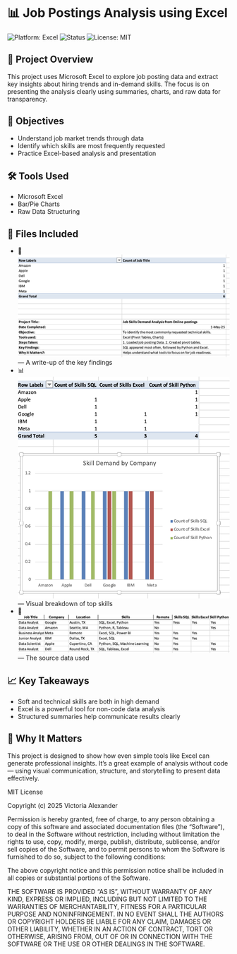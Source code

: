 # 📊 Job Postings Analysis using Excel
![Platform: Excel](https://img.shields.io/badge/Platform-Microsoft%20Excel-blue)
![Status](https://img.shields.io/badge/Status-Complete-brightgreen)
![License: MIT](https://img.shields.io/badge/License-MIT-yellow.svg)


## 📘 Project Overview
This project uses Microsoft Excel to explore job posting data and extract key insights about hiring trends and in-demand skills. The focus is on presenting the analysis clearly using summaries, charts, and raw data for transparency.

## 🎯 Objectives
- Understand job market trends through data
- Identify which skills are most frequently requested
- Practice Excel-based analysis and presentation

## 🛠️ Tools Used
- Microsoft Excel
- Bar/Pie Charts
- Raw Data Structuring

## 📎 Files Included
- 📄 ![Project Summary](ProjectSummary.png) — A write-up of the key findings
- 📊 ![Skills Chart](SkillChart.png) — Visual breakdown of top skills
- 📁 ![Raw Dataset](RawData.png) — The source data used

## 📈 Key Takeaways
- Soft and technical skills are both in high demand
- Excel is a powerful tool for non-code data analysis
- Structured summaries help communicate results clearly

## 🌱 Why It Matters
This project is designed to show how even simple tools like Excel can generate professional insights. It’s a great example of analysis without code — using visual communication, structure, and storytelling to present data effectively.

MIT License

Copyright (c) 2025 Victoria Alexander

Permission is hereby granted, free of charge, to any person obtaining a copy
of this software and associated documentation files (the “Software”), to deal
in the Software without restriction, including without limitation the rights 
to use, copy, modify, merge, publish, distribute, sublicense, and/or sell 
copies of the Software, and to permit persons to whom the Software is 
furnished to do so, subject to the following conditions:

The above copyright notice and this permission notice shall be included in 
all copies or substantial portions of the Software.

THE SOFTWARE IS PROVIDED “AS IS”, WITHOUT WARRANTY OF ANY KIND, EXPRESS OR 
IMPLIED, INCLUDING BUT NOT LIMITED TO THE WARRANTIES OF MERCHANTABILITY, 
FITNESS FOR A PARTICULAR PURPOSE AND NONINFRINGEMENT. IN NO EVENT SHALL THE 
AUTHORS OR COPYRIGHT HOLDERS BE LIABLE FOR ANY CLAIM, DAMAGES OR OTHER 
LIABILITY, WHETHER IN AN ACTION OF CONTRACT, TORT OR OTHERWISE, ARISING FROM, 
OUT OF OR IN CONNECTION WITH THE SOFTWARE OR THE USE OR OTHER DEALINGS IN 
THE SOFTWARE.
